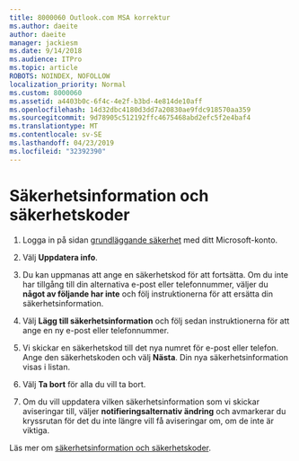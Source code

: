 ```yaml
---
title: 8000060 Outlook.com MSA korrektur
ms.author: daeite
author: daeite
manager: jackiesm
ms.date: 9/14/2018
ms.audience: ITPro
ms.topic: article
ROBOTS: NOINDEX, NOFOLLOW
localization_priority: Normal
ms.custom: 8000060
ms.assetid: a4403b0c-6f4c-4e2f-b3bd-4e814de10aff
ms.openlocfilehash: 14d32dbc4180d3dd7a20830ae9fdc918570aa359
ms.sourcegitcommit: 9d78905c512192ffc4675468abd2efc5f2e4baf4
ms.translationtype: MT
ms.contentlocale: sv-SE
ms.lasthandoff: 04/23/2019
ms.locfileid: "32392390"
---
```

# <a name="security-info-and-security-codes"></a>Säkerhetsinformation och säkerhetskoder

1. Logga in på sidan [grundläggande säkerhet](https://account.microsoft.com/security) med ditt Microsoft-konto. 
    
2. Välj **Uppdatera info**. 
    
3. Du kan uppmanas att ange en säkerhetskod för att fortsätta. Om du inte har tillgång till din alternativa e-post eller telefonnummer, väljer du **något av följande har inte** och följ instruktionerna för att ersätta din säkerhetsinformation. 
    
4. Välj **Lägg till säkerhetsinformation** och följ sedan instruktionerna för att ange en ny e-post eller telefonnummer. 
    
5. Vi skickar en säkerhetskod till det nya numret för e-post eller telefon. Ange den säkerhetskoden och välj **Nästa**. Din nya säkerhetsinformation visas i listan. 
    
6. Välj **Ta bort** för alla du vill ta bort. 
    
7. Om du vill uppdatera vilken säkerhetsinformation som vi skickar aviseringar till, väljer **notifieringsalternativ ändring** och avmarkerar du kryssrutan för det du inte längre vill få aviseringar om, om de inte är viktiga. 
    
Läs mer om [säkerhetsinformation och säkerhetskoder](https://support.microsoft.com/help/12428/).
  

